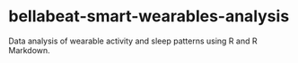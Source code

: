 # bellabeat-smart-wearables-analysis
Data analysis of wearable activity and sleep patterns using R and R Markdown.
